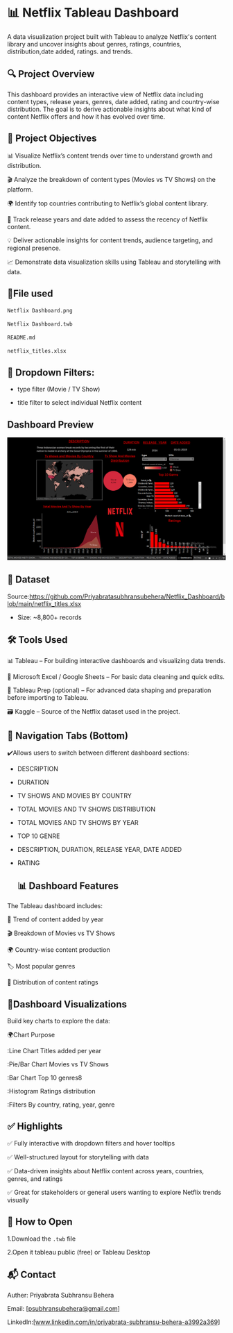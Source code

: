 # 📊 Netflix Tableau Dashboard

A data visualization project built with Tableau to analyze Netflix's content library and uncover insights about genres, ratings, countries, distribution,date added, ratings. and trends.


## 🔍 Project Overview

This dashboard provides an interactive view of Netflix data including content types, release years, genres, date added, rating and country-wise distribution. The goal is to derive actionable insights about what kind of content Netflix offers and how it has evolved over time.

## 📌  Project Objectives
📊 Visualize Netflix’s content trends over time to understand growth and distribution.

🎬 Analyze the breakdown of content types (Movies vs TV Shows) on the platform.

🌍 Identify top countries contributing to Netflix’s global content library.

📆 Track release years and date added to assess the recency of Netflix content.

💡 Deliver actionable insights for content trends, audience targeting, and regional presence.

📈 Demonstrate data visualization skills using Tableau and storytelling with data.

## 📁File used
`Netflix Dashboard.png`

`Netflix Dashboard.twb`

`README.md`

`netflix_titles.xlsx`

## 🚀 Dropdown Filters:

- type filter (Movie / TV Show)

- title filter to select individual Netflix content

## Dashboard Preview
![Dashboard](https://github.com/PriyabertaSubhransuBehera/Netflix_Dashboard/blob/main/Netflix%20Dashboard.png)

## 📁 Dataset
Source:https://github.com/Priyabratasubhransubehera/Netflix_Dashboard/blob/main/netflix_titles.xlsx
- Size: ~8,800+ records

## 🛠️ Tools Used
📊 Tableau – For building interactive dashboards and visualizing data trends.

📂 Microsoft Excel / Google Sheets – For basic data cleaning and quick edits.

🧹 Tableau Prep (optional) – For advanced data shaping and preparation before importing to Tableau.

🗃️ Kaggle – Source of the Netflix dataset used in the project.

## 🔀 Navigation Tabs (Bottom)
✔️Allows users to switch between different dashboard sections:

- DESCRIPTION

- DURATION
  
- TV SHOWS AND MOVIES BY COUNTRY

- TOTAL MOVIES AND TV SHOWS DISTRIBUTION

- TOTAL MOVIES AND TV SHOWS BY YEAR
  
- TOP 10 GENRE

- DESCRIPTION, DURATION, RELEASE YEAR, DATE ADDED

- RATING

  ## 📊 Dashboard Features
The Tableau dashboard includes:

📅 Trend of content added by year

🎬 Breakdown of Movies vs TV Shows

🌍 Country-wise content production

🏷️ Most popular genres

🔞 Distribution of content ratings

## 🎯Dashboard Visualizations
Build key charts to explore the data:

🌍Chart	Purpose

:Line Chart	Titles added per year

:Pie/Bar Chart	Movies vs TV Shows

:Bar Chart	Top 10 genres8

:Histogram	Ratings distribution

:Filters	By country, rating, year, genre

## ✅ Highlights
✅ Fully interactive with dropdown filters and hover tooltips

✅ Well-structured layout for storytelling with data

✅ Data-driven insights about Netflix content across years, countries, genres, and ratings

✅ Great for stakeholders or general users wanting to explore Netflix trends visually


## 🚀 How to Open

1.Download the `.twb` file

2.Open it tableau public (free) or Tableau Desktop

## 📬 Contact

Auther: Priyabrata Subhransu Behera

Email: [psubhransubehera@gmail.com]

LinkedIn:[www.linkedin.com/in/priyabrata-subhransu-behera-a3992a369]

